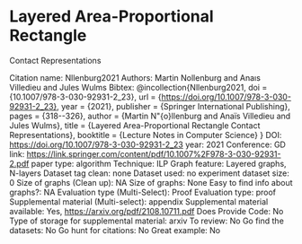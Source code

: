# Layered Area-Proportional Rectangle
Contact Representations

Citation name: Nllenburg2021
Authors: Martin Nollenburg and Anaıs Villedieu and Jules Wulms
Bibtex: @incollection{Nllenburg2021,
doi = {10.1007/978-3-030-92931-2_23},
url = {https://doi.org/10.1007/978-3-030-92931-2_23},
year = {2021},
publisher = {Springer International Publishing},
pages = {318--326},
author = {Martin N\"{o}llenburg and Anaïs Villedieu and Jules Wulms},
title = {Layered Area-Proportional Rectangle Contact Representations},
booktitle = {Lecture Notes in Computer Science}
}
DOI: https://doi.org/10.1007/978-3-030-92931-2_23
year: 2021
Conference: GD
link: https://link.springer.com/content/pdf/10.1007%2F978-3-030-92931-2.pdf
paper type: algorithm
Technique: ILP
Graph feature: Layered graphs, N-layers
Dataset tag clean: none
Dataset used: no experiment
dataset size: 0
Size of graphs (Clean up): NA
Size of graphs: None
Easy to find info about graphs?: NA
Evaluation type (Multi-Select): Proof
Evaluation type: proof
Supplemental material (Multi-select): appendix
Supplemental material available: Yes, https://arxiv.org/pdf/2108.10711.pdf
Does Provide Code: No
Type of storage for supplemental material: arxiv
To review: No
Go find the datasets: No
Go hunt for citations: No
Great example: No